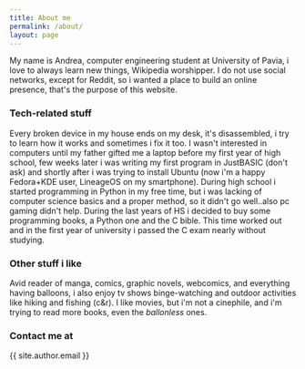 ```yaml
---
title: About me
permalink: /about/
layout: page
---
```


My name is Andrea, computer engineering student at University of Pavia, i love to always learn new things, Wikipedia worshipper.
I do not use social networks, except for Reddit, so i wanted a place to build an online presence, that's the purpose of this website.

### Tech-related stuff
Every broken device in my house ends on my desk, it's disassembled, i try to learn how it works and sometimes i fix it too.
I wasn't interested in computers until my father gifted me a laptop before my first year of high school, few weeks later i was writing my first program in JustBASIC (don't ask) and shortly after i was trying to install Ubuntu (now i'm a happy Fedora+KDE user, LineageOS on my smartphone). During high school i started programming in Python in my free time, but i was lacking of computer science basics and a proper method, so it didn't go well..also pc gaming didn't help. During the last years of HS i decided to buy some programming books, a Python one and the C bible. This time worked out and in the first year of university i passed the C exam nearly without studying.

### Other stuff i like
Avid reader of manga, comics, graphic novels, webcomics, and everything having balloons, i also enjoy tv shows binge-watching and outdoor activities like hiking and fishing (c&r). I like movies, but i'm not a cinephile, and i'm trying to read more books, even the *ballonless* ones.

### Contact me at
 {{ site.author.email }}
